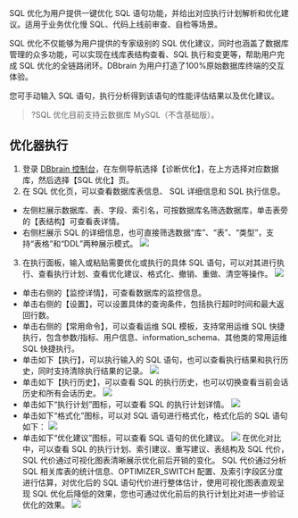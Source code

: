 SQL 优化为用户提供一键优化 SQL 语句功能，并给出对应执行计划解析和优化建议。适用于业务优化慢 SQL、代码上线前审查、自检等场景。

SQL 优化不仅能够为用户提供的专家级别的 SQL 优化建议，同时也涵盖了数据库管理的众多功能，可以实现在线库表结构查看、SQL 执行和变更等，帮助用户完成 SQL 优化的全链路闭环。DBbrain 为用户打造了100%原始数据库终端的交互体验。

您可手动输入 SQL 语句，执行分析得到该语句的性能评估结果以及优化建议。

>?SQL 优化目前支持云数据库 MySQL（不含基础版）。

## 优化器执行
1. 登录 [DBbrain 控制台](https://console.cloud.tencent.com/dbbrain/analysis)，在左侧导航选择【诊断优化】，在上方选择对应数据库，然后选择【SQL 优化】页。
2. 在 SQL 优化页，可以查看数据库表信息、 SQL 详细信息和 SQL 执行信息。
 - 左侧栏展示数据库、表、字段、索引名，可按数据库名筛选数据库，单击表旁的【表结构】可查看表详情。
 - 右侧栏展示 SQL 的详细信息，也可直接筛选数据“库”、“表”、“类型”，支持“表格”和“DDL”两种展示模式。
![](https://main.qcloudimg.com/raw/d736607c8d152f84422ff414b2e0711a.png)
3. 在执行面板，输入或粘贴需要优化或执行的具体 SQL 语句，可以对其进行执行、查看执行计划、查看优化建议、格式化、撤销、重做、清空等操作。
![](https://main.qcloudimg.com/raw/d6ef46c1a3095625b39a75ff208ef961.png)
 - 单击右侧的【监控详情】，可查看数据库的监控信息。
 - 单击右侧的【设置】，可以设置具体的查询条件，包括执行超时时间和最大返回行数。
 - 单击右侧的【常用命令】，可以查看运维 SQL 模板，支持常用运维 SQL 快捷执行，包含参数/指标、用户信息、information_schema、其他类的常用运维 SQL 快捷执行。
 - 单击如下【执行】，可以执行输入的 SQL 语句，也可以查看执行结果和执行历史，同时支持清除执行结果的记录。
![](https://main.qcloudimg.com/raw/86a6422b6516135af8b9344a2d7f9de3.png)
 - 单击如下【执行历史】，可以查看 SQL 的执行历史，也可以切换查看当前会话历史和所有会话历史。
![](https://main.qcloudimg.com/raw/c84a4fde741532477931be9a36764f0d.png)
 - 单击如下“执行计划”图标，可以查看 SQL 的执行计划详情。
![](https://main.qcloudimg.com/raw/018560280fd2ccb6911e0254e1c961f2.png)
 - 单击如下“格式化”图标，可以对 SQL 语句进行格式化，格式化后的 SQL 语句如下：
![](https://main.qcloudimg.com/raw/b3dcdf4c54baafed40c6c7d14bad48f8.png)
 - 单击如下“优化建议”图标，可以查看 SQL 语句的优化建议。
![](https://main.qcloudimg.com/raw/cce2a00fb5e9d77b478df5f7cb2a2164.png)
在优化对比中，可以查看 SQL 的执行计划、索引建议、重写建议、表结构及 SQL 代价，SQL 代价通过可视化图表清晰展示优化前后开销的变化。
SQL 代价通过分析 SQL 相关库表的统计信息、OPTIMIZER_SWITCH 配置、及索引字段区分度进行估算，对优化后的 SQL 语句代价进行整体估计，使用可视化图表直观呈现 SQL 优化后降低的效果，您也可通过优化前后的执行计划比对进一步验证优化的效果。
![](https://main.qcloudimg.com/raw/b6e9431df017f5bbc877d0f5aa149fbc.png)

